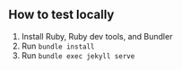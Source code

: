 ## How to test locally

1. Install Ruby, Ruby dev tools, and Bundler
2. Run `bundle install`
3. Run `bundle exec jekyll serve`
